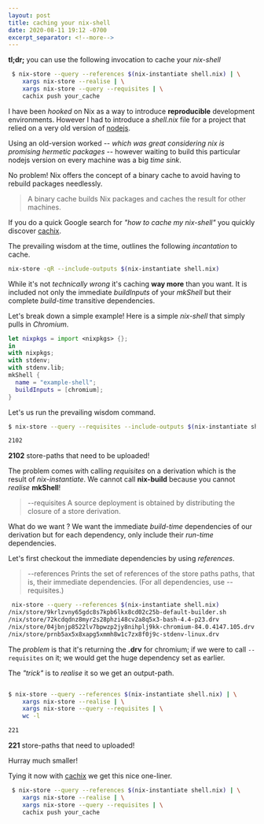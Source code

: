 ```yaml
---
layout: post
title: caching your nix-shell
date: 2020-08-11 19:12 -0700
excerpt_separator: <!--more-->
---
```


**tl;dr;** you can use the following invocation to cache  your _nix-shell_
```bash
 $ nix-store --query --references $(nix-instantiate shell.nix) | \
    xargs nix-store --realise | \
    xargs nix-store --query --requisites | \
    cachix push your_cache
```

I have been _hooked_ on Nix as a way to introduce **reproducible** development environments. However I had to introduce a _shell.nix_ file for a project that relied on a very old version of [nodejs](https://nodejs.org/en/).

<!--more-->

Using an old-version worked -- _which was great considering nix is promising hermetic packages_ -- however waiting to build this particular nodejs version on every machine was a big _time sink_.

No problem! Nix offers the concept of a binary cache to avoid having to rebuild packages needlessly.

> A binary cache builds Nix packages and caches the result for other machines.

If you do a quick Google search for _"how to cache my nix-shell"_ you quickly discover [cachix](https://cachix.org/).

The prevailing wisdom at the time, outlines the following _incantation_ to cache.
```bash
nix-store -qR --include-outputs $(nix-instantiate shell.nix)
```

While it's not _technically wrong_ it's caching **way more** than you want. It is included not only the immediate _buildInputs_ of your _mkShell_ but their complete _build-time_ transitive dependencies.

Let's break down a simple example!
Here is a simple _nix-shell_ that simply pulls in _Chromium_.
```nix
let nixpkgs = import <nixpkgs> {};
in
with nixpkgs;
with stdenv;
with stdenv.lib;
mkShell {
  name = "example-shell";
  buildInputs = [chromium];
}
```

Let's us run the prevailing wisdom command.

```bash
$ nix-store --query --requisites --include-outputs $(nix-instantiate shell.nix) | wc -l

2102
```

**2102** store-paths that need to be uploaded!

The problem comes with calling _requisites_ on a derivation which is the result of _nix-instantiate_. We cannot call **nix-build** because you cannot _realise_ **mkShell**!

> --requisites
>           A source deployment is obtained by distributing the closure of
>           a store derivation.

What do we want ? We want the immediate _build-time_ dependencies of our derivation but for each dependency, only include their _run-time_ dependencies.

Let's first checkout the immediate dependencies by using _references_.

> --references
           Prints the set of references of the store paths paths, that is, their immediate dependencies. (For all
           dependencies, use --requisites.)

```bash
 nix-store --query --references $(nix-instantiate shell.nix)
/nix/store/9krlzvny65gdc8s7kpb6lkx8cd02c25b-default-builder.sh
/nix/store/72kcdqdnz8myr2s28phzi48cv2a8q5x3-bash-4.4-p23.drv
/nix/store/04jbnjp8522lv7bpwzp2jy8nihplj9kk-chromium-84.0.4147.105.drv
/nix/store/prnb5ax5x8xapg5xmmh8w1c7zx8f0j9c-stdenv-linux.drv
```

The _problem_ is that it's returning the **.drv** for chromium; if we were to call `--requisites` on it; we would get the huge dependency set as earlier.

The _"trick"_ is to _realise_ it so we get an output-path.

```bash

$ nix-store --query --references $(nix-instantiate shell.nix) | \
    xargs nix-store --realise | \
    xargs nix-store --query --requisites | \
    wc -l

221
```

**221** store-paths that need to uploaded!

Hurray much smaller!

Tying it now with [cachix](https://cachix.org/) we get this nice one-liner.
```bash
 $ nix-store --query --references $(nix-instantiate shell.nix) | \
    xargs nix-store --realise | \
    xargs nix-store --query --requisites | \
    cachix push your_cache
```